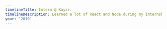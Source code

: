 ```yaml
---
timelineTitle: Intern @ Kayzr.
timelineDescription: Learned a lot of React and Node during my internship. Loved this place!
year: '2019'
---
```



